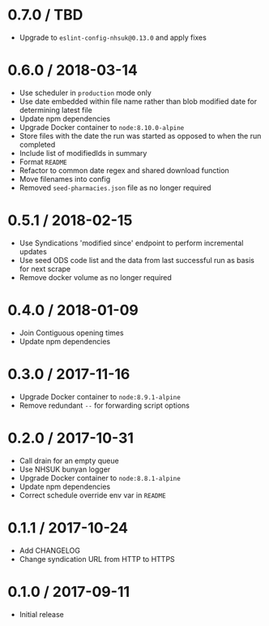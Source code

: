 0.7.0 / TBD
==================
- Upgrade to `eslint-config-nhsuk@0.13.0` and apply fixes

0.6.0 / 2018-03-14
==================
- Use scheduler in `production` mode only
- Use date embedded within file name rather than blob modified date for determining latest file
- Update npm dependencies
- Upgrade Docker container to `node:8.10.0-alpine`
- Store files with the date the run was started as opposed to when the run completed
- Include list of modifiedIds in summary
- Format `README`
- Refactor to common date regex and shared download function
- Move filenames into config
- Removed `seed-pharmacies.json` file as no longer required

0.5.1 / 2018-02-15
==================
- Use Syndications 'modified since' endpoint to perform incremental updates
- Use seed ODS code list and the data from last successful run as basis for next scrape
- Remove docker volume as no longer required

0.4.0 / 2018-01-09
==================
- Join Contiguous opening times
- Update npm dependencies

0.3.0 / 2017-11-16
==================
- Upgrade Docker container to `node:8.9.1-alpine`
- Remove redundant `--` for forwarding script options

0.2.0 / 2017-10-31
==================
- Call drain for an empty queue
- Use NHSUK bunyan logger
- Upgrade Docker container to `node:8.8.1-alpine`
- Update npm dependencies
- Correct schedule override env var in `README`

0.1.1 / 2017-10-24
==================
- Add CHANGELOG
- Change syndication URL from HTTP to HTTPS

0.1.0 / 2017-09-11
==================
- Initial release
